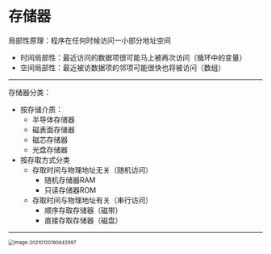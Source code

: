 # 存储器

局部性原理：程序在任何时候访问一小部分地址空间

+ 时间局部性：最近访问的数据项很可能马上被再次访问（循环中的变量）
+ 空间局部性：最近被访数据项的邻项可能很快也将被访问（数组）

---

存储器分类：

+ 按存储介质：
  + 半导体存储器
  + 磁表面存储器
  + 磁芯存储器
  + 光盘存储器
+ 按存取方式分类
  + 存取时间与物理地址无关（随机访问）
    + 随机存储器RAM
    + 只读存储器ROM
  + 存取时间与物理地址有关（串行访问）
    + 顺序存取存储器（磁带）
    + 直接存取存储器（磁盘）

---

<img src="E:\image\image-20210120190642997.png" alt="image-20210120190642997" style="zoom:67%;" />


